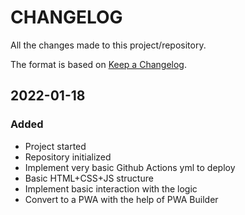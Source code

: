 # CHANGELOG #

All the changes made to this project/repository.

The format is based on [Keep a Changelog](https://keepachangelog.com/en/1.0.0/).

## 2022-01-18

### Added

- Project started
- Repository initialized
- Implement very basic Github Actions yml to deploy
- Basic HTML+CSS+JS structure
- Implement basic interaction with the logic
- Convert to a PWA with the help of PWA Builder
